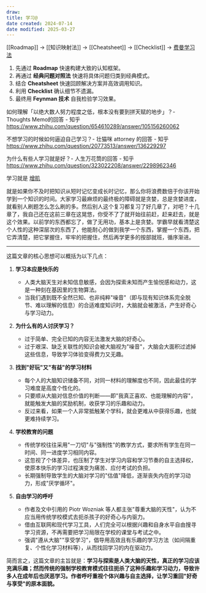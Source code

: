 ```yaml
---
draw:
title: 学习@
date created: 2024-07-14
date modified: 2025-03-27
---
```


[[Roadmap]] → [[知识映射法]] → [[Cheatsheet]] → [[Checklist]] → [费曼学习法](费曼学习法.md)

1. 先通过 **Roadmap** 快速构建大致的认知框架。
2. 再通过 **经典问题对照法** 快速将具体问题归类到经典模式。
3. 结合 **Cheatsheet** 快速回顾解决方案并高效调用知识。
4. 利用 **Checklist** 确认细节不遗漏。
5. 最终用 **Feynman 技术** 自我检验学习效果。

如何理解「以绝大数人努力程度之低，根本没有要到拼天赋的地步」？- Thoughts Memo的回答 - 知乎  
https://www.zhihu.com/question/654610289/answer/105156260062

不想学习的时候如何逼迫自己学习？- 壮猫咪 attorney 的回答 - 知乎  
https://www.zhihu.com/question/20773513/answer/136229297

为什么有些人学习就是好？- 人生万花筒的回答 - 知乎  
https://www.zhihu.com/question/323022208/answer/2298962346

学习就是 [增肌](增肌.md)

就是如果你不及时把知识从短时记忆变成长时记忆，那么你将浪费数倍于你该开始学到一个知识的时间。大家学习最麻烦的最终极的障碍就是贪婪，总是贪婪进度，就看别人刷题怎么怎么刷的多。然后别人这个复习都复习了好几章了，对吧？十几章了，我自己还在这前三章在这晃悠，你受不了了就开始往前赶，赶来赶去，就是这个效果。以前学的东西都忘了，做了无用功，基本上是贪婪。学霸早就看清楚这个人性的这种深层次的东西了，他能耐心的做到我学一个东西，掌握一个东西，把它弄清楚，把它掌握住，牢牢的把握住，然后再学更多的按部就班，循序渐进。

---

这篇文章的核心思想可以概括为以下几点：

1. **学习本应是快乐的**
    
    - 人类大脑天生对未知信息敏感，会因为探索未知而产生愉悦感和动力，这是一种刻在基因里的生物算法。
    - 当我们遇到既不全然已知、也非纯粹"噪音"（即与现有知识体系完全脱节、难以理解的信息）的合适难度知识时，大脑就会被激活，产生好奇心与学习动力。
2. **为什么有的人讨厌学习？**
    
    - 过于简单、完全已知的内容无法激发大脑的好奇心。
    - 过于艰深、缺乏关联性的知识会被大脑视为"噪音"，大脑会大面积过滤掉这些信息，导致学习体验变得费力又无趣。
3. **找到"好玩"又"有益"的学习材料**
    
    - 每个人的大脑知识储备不同，对同一材料的理解度也不同，因此最佳的学习难度是高度个性化的。
    - 只要顺从大脑对信息价值的判断——即"我真正喜欢、也能理解的内容"，就能触发大脑的奖励机制，收获学习的乐趣和动力。
    - 反过来看，如果一个人非常抵触某个学科，就会更难从中获得乐趣，也就更难持续学习。
4. **学校教育的问题**
    
    - 传统学校往往采用"一刀切"与"强制性"的教学方式，要求所有学生在同一时间、同一进度学习相同内容。
    - 这忽视了个体差异，也压制了学生对学习内容和学习节奏的自主选择权，使原本快乐的学习过程演变为痛苦、应付考试的负担。
    - 长期强制导致学生的大脑对学习的"估值"降低，逐渐丧失内在的学习动力，形成"厌学循环"。
5. **自由学习的呼吁**
    
    - 作者及文中引用的 Piotr Wozniak 等人都主张"尊重大脑的天性"，认为不应当用传统学校模式去扼杀孩子的好奇心与内驱力。
    - 借由互联网和现代学习工具，人们完全可以根据兴趣和自身水平自由搜寻学习资源，不再需要把学习局限在学校的课堂与考试之中。
    - 强调"遵从大脑""享受学习"，倡导用高效且有乐趣的学习方法（如间隔重复、个性化学习材料等），从而找回学习的内在驱动力。

简而言之，这篇文章的主旨就是：**学习与探索是人类大脑的天性，真正的学习应该充满乐趣；然而传统的强制学校教育模式往往扼杀了这种乐趣和学习动力，导致许多人在成年后也厌恶学习。作者呼吁重视个体兴趣与自主选择，让学习重回"好奇与享受"的原本面貌。**
